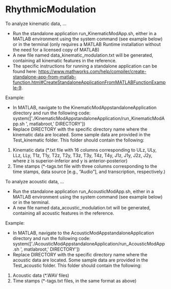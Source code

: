 # RhythmicModulation

To analyze kinematic data, …
- Run the standalone application run_KinematicModApp.sh, either in a MATLAB environment using the system command (see example below) or in the terminal (only requires a MATLAB Runtime installation without the need for a licensed copy of MATLAB)
- A new file named data_kinematic_modulation.txt will be generated, containing all kinematic features in the reference. 
- The specific instructions for running a standalone application can be found here: https://www.mathworks.com/help/compiler/create-standalone-app-from-matlab-function.html#CreateStandaloneApplicationFromMATLABFunctionExample-9. 

Example: 
- In MATLAB, navigate to the KinematicModAppstandaloneApplication directory and run the following code: system(['./KinematicModAppstandaloneApplication/run_KinematicModApp.sh ', matlabroot,' DIRECTORY'])
- Replace DIRECTORY with the specific directory name where the kinematic data are located. Some sample data are provided in the Test_kinematic folder. This folder should contain the following: 
1) Kinematic data (*.txt file with 16 columns corresponding to ULz, ULy, LLz, LLy, T1z, T1y, T2z, T2y, T3z, T3y, T4z, T4y, J1z, J1y, J2z, J2y, where z is superior-inferior and y is anterior-posterior)
2) Time stamps (*-tags.txt file with three columns corresponding to the time stamps, data source [e.g., “Audio”], and transcription, respectively.)


To analyze acoustic data, …
- Run the standalone application run_AcousticModApp.sh, either in a MATLAB environment using the system command (see example below) or in the terminal. 
- A new file named data_acoustic_modulation.txt will be generated, containing all acoustic features in the reference. 

Example: 
- In MATLAB, navigate to the AcousticModAppstandaloneApplication directory and run the following code: system(['./AcousticModAppstandaloneApplication/run_AcousticModApp.sh ', matlabroot,' DIRECTORY'])
- Replace DIRECTORY with the specific directory name where the acoustic data are located. Some sample data are provided in the Test_acoustic folder. This folder should contain the following: 
1) Acoustic data (*.WAV files)
2) Time stamps (*-tags.txt files, in the same format as above)

